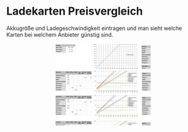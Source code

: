 # Ladekarten Preisvergleich

Akkugröße und Ladegeschwindigkeit eintragen und man sieht welche Karten bei welchem Anbieter günstig sind.

<a href="Ladekarten Preisvergleich.pdf"><img src="Ladekarten Preisvergleich.png" style="max-width: 50%; display: block; margin-left: auto; margin-right: auto;" /> </a>

